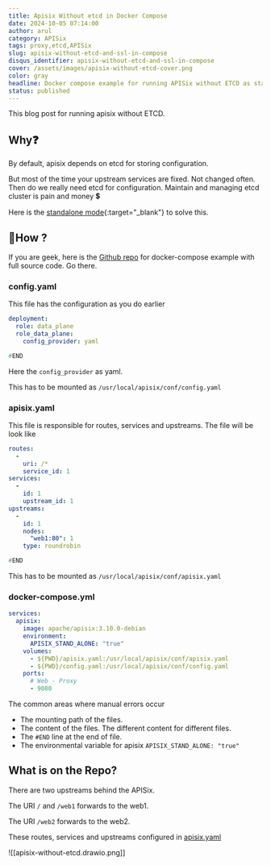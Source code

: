 ```yaml
---
title: Apisix Without etcd in Docker Compose
date: 2024-10-05 07:14:00
author: arul
category: APISix
tags: proxy,etcd,APISix
slug: apisix-without-etcd-and-ssl-in-compose
disqus_identifier: apisix-without-etcd-and-ssl-in-compose
cover: /assets/images/apisix-without-etcd-cover.png
color: gray
headline: Docker compose example for running APISix without ETCD as standalone mode.
status: published
---
```

This  blog post for running apisix without ETCD.
## Why❓

By default, apisix depends on etcd for storing configuration.

But most of the time your upstream services are fixed. Not changed often. Then do we really need etcd for configuration. Maintain and managing etcd cluster is pain and money 💲

Here is the [standalone mode](https://apisix.apache.org/docs/apisix/deployment-modes/#standalone){:target="_blank"} to solve this.

## 🤔How ?

If you are geek, here is the [Github repo](https://github.com/arulrajnet/apisix_without_etcd) for docker-compose example with full source code. Go there.

### config.yaml

This file has the configuration as you do earlier

```yaml
deployment:
  role: data_plane
  role_data_plane:
    config_provider: yaml

#END
```

Here the `config_provider` as yaml.

This has to be mounted as `/usr/local/apisix/conf/config.yaml`
### apisix.yaml

This file is responsible for routes, services and upstreams.  The file will be look like

```yaml
routes:
  -
    uri: /*
    service_id: 1
services:
  -
    id: 1
    upstream_id: 1
upstreams:
  -
	id: 1
    nodes:
      "web1:80": 1
    type: roundrobin

#END
```

This has to be mounted as `/usr/local/apisix/conf/apisix.yaml`

### docker-compose.yml

```yaml
services:
  apisix:
    image: apache/apisix:3.10.0-debian
    environment:
      APISIX_STAND_ALONE: "true"
    volumes:
      - ${PWD}/apisix.yaml:/usr/local/apisix/conf/apisix.yaml
      - ${PWD}/config.yaml:/usr/local/apisix/conf/config.yaml
    ports:
      # Web - Proxy
      - 9080
```


The common areas where manual errors occur

* The mounting path of the files.
* The content of the files. The different content for different files.
* The `#END` line at the end of file.
* The environmental variable for apisix `APISIX_STAND_ALONE: "true"`
## What is on the Repo?

There are two upstreams behind the APISix.

The URI `/` and `/web1` forwards to the web1.

The URI `/web2` forwards to the web2.

These routes, services and upstreams configured in [apisix.yaml](https://github.com/arulrajnet/apisix_without_etcd/blob/main/apisix.yaml)

![[apisix-without-etcd.drawio.png]]
